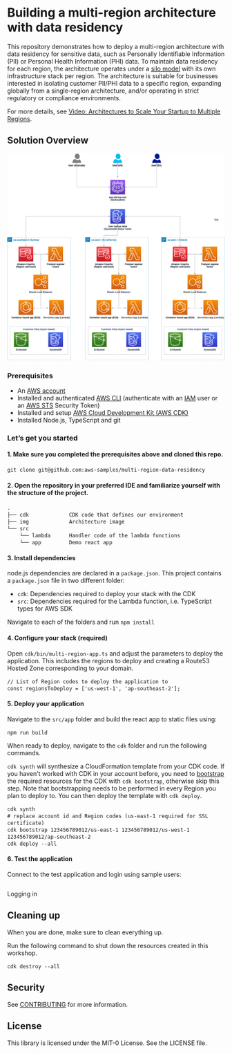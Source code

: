 # Building a multi-region architecture with data residency 

This repository demonstrates how to deploy a multi-region architecture with data residency for sensitive data, such as Personally Identifiable Information (PII) or Personal Health Information (PHI) data. To maintain data residency for each region, the architecture operates under a [silo model](https://docs.aws.amazon.com/wellarchitected/latest/saas-lens/silo-pool-and-bridge-models.html) with its own infrastructure stack per region. The architecture is suitable for businesses interested in isolating customer PII/PHI data to a specific region, expanding globally from a single-region architecture, and/or operating in strict regulatory or compliance environments. 

For more details, see [Video: Architectures to Scale Your Startup to Multiple Regions](https://www.twitch.tv/awsonair/video/1851203333).

## Solution Overview 

![Multi Region Data Residency Architecture](assets/imgs/multi-region-data-residency-architecture.png)

### Prerequisites

- An [AWS account](https://portal.aws.amazon.com/billing/signup#/start)
- Installed and authenticated [AWS CLI](https://docs.aws.amazon.com/en_pv/cli/latest/userguide/cli-chap-install.html) (authenticate with an [IAM](https://docs.aws.amazon.com/IAM/latest/UserGuide/getting-started.html) user or an [AWS STS](https://docs.aws.amazon.com/STS/latest/APIReference/Welcome.html) Security Token)
- Installed and setup [AWS Cloud Development Kit (AWS CDK)](https://docs.aws.amazon.com/cdk/latest/guide/getting_started.html)
- Installed Node.js, TypeScript and git

### Let’s get you started

#### 1. Make sure you completed the prerequisites above and cloned this repo.

```
git clone git@github.com:aws-samples/multi-region-data-residency
```

#### 2. Open the repository in your preferred IDE and familiarize yourself with the structure of the project.

```
.
├── cdk             CDK code that defines our environment
├── img             Architecture image
└── src
    └── lambda      Handler code of the lambda functions
    └── app         Demo react app 
```

#### 3. Install dependencies

node.js dependencies are declared in a `package.json`.
This project contains a `package.json` file in two different folder: 
- `cdk`: Dependencies required to deploy your stack with the CDK
- `src`: Dependencies required for the Lambda function, i.e. TypeScript types for AWS SDK 

Navigate to each of the folders and run `npm install`

#### 4. Configure your stack (required)

Open `cdk/bin/multi-region-app.ts` and adjust the parameters to deploy the application. This includes the regions to deploy and creating a Route53 Hosted Zone corresponding to your domain.

```
// List of Region codes to deploy the application to
const regionsToDeploy = ['us-west-1', 'ap-southeast-2'];
```

#### 5. Deploy your application

Navigate to the `src/app` folder and build the react app to static files using:

```
npm run build 
```

When ready to deploy, navigate to the `cdk` folder and run the following commands. 

`cdk synth` will synthesize a CloudFormation template from your CDK code. If you haven't worked with CDK in your account before, you need to [bootstrap](https://docs.aws.amazon.com/cdk/v2/guide/bootstrapping.html) the required resources for the CDK with `cdk bootstrap`, otherwise skip this step. Note that bootstrapping needs to be performed in every Region you plan to deploy to. You can then deploy the template with `cdk deploy`. 

```
cdk synth 
# replace account id and Region codes (us-east-1 required for SSL certificate)
cdk bootstrap 123456789012/us-east-1 123456789012/us-west-1 123456789012/ap-southeast-2 
cdk deploy --all
```

#### 6. Test the application

Connect to the test application and login using sample users:

```

```

Logging in 

## Cleaning up

When you are done, make sure to clean everything up.

Run the following command to shut down the resources created in this workshop.

```
cdk destroy --all
```

## Security

See [CONTRIBUTING](CONTRIBUTING.md#security-issue-notifications) for more information.

## License

This library is licensed under the MIT-0 License. See the LICENSE file.
